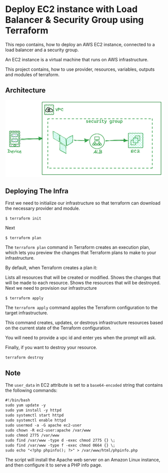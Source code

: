 # Deploy EC2 instance with Load Balancer & Security Group using Terraform

This repo contains, how to deploy an AWS EC2 instance, connected to a load balancer and a security group.

An EC2 instance is a virtual machine that runs on AWS infrastructure.

This project contains, how to use provider, resources, variables, outputs and modules of terraform.

## Architecture

![Alt Text](images/aws-alb-tf.png)

## Deploying The Infra

First we need to initialize our infrastructure so that terraform can download the necessary provider and module.

`$ terraform init`

Next

`$ terraform plan`

The `terraform plan` command in Terraform creates an execution plan, which lets you preview the changes that Terraform plans to make to your infrastructure.

By default, when Terraform creates a plan it:

Lists all resources that will be created or modified.
Shows the changes that will be made to each resource.
Shows the resources that will be destroyed.
Next we need to provision our infrastructure

`$ terraform apply`

The `terraform apply` command applies the Terraform configuration to the target infrastructure.

This command creates, updates, or destroys infrastructure resources based on the current state of the Terraform configuration.

You will need to provide a vpc id and enter yes when the prompt will ask.

Finally, if you want to destroy your resource.

`terraform destroy`


## Note

The `user_data` in EC2 attribute is set to a `base64-encoded` string that contains the following commands:
```
#!/bin/bash
sudo yum update -y
sudo yum install -y httpd
sudo systemctl start httpd
sudo systemctl enable httpd
sudo usermod -a -G apache ec2-user
sudo chown -R ec2-user:apache /var/www
sudo chmod 2775 /var/www
sudo find /var/www -type d -exec chmod 2775 {} \;
sudo find /var/www -type f -exec chmod 0664 {} \;
sudo echo "<?php phpinfo(); ?>" > /var/www/html/phpinfo.php
```
The script will install the Apache web server on an Amazon Linux instance, and then configure it to serve a PHP info page.